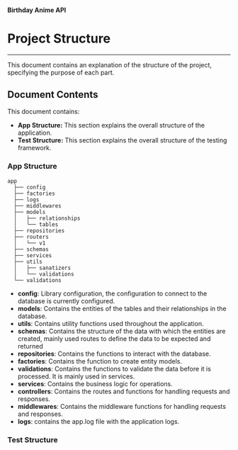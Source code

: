 #### Birthday Anime API
# Project Structure
---

This document contains an explanation of the structure of the project, specifying the purpose of each part.

## Document Contents

This document contains:

- **App Structure:** This section explains the overall structure of the application.
- **Test Structure:** This section explains the overall structure of the testing framework.

### App Structure

```
app
  ├── config
  ├── factories
  ├── logs
  ├── middlewares
  ├── models
  │   ├── relationships
  │   └── tables
  ├── repositories
  ├── routers
  │   └── v1
  ├── schemas
  ├── services
  ├── utils
  │   ├── sanatizers
  │   └── validations
  └── validations
```

- **config**: Library configuration, the configuration to connect to the database is currently configured.
- **models**: Contains the entities of the tables and their relationships in the database.
- **utils**: Contains utility functions used throughout the application.
- **schemas**: Contains the structure of the data with which the entities are created, mainly used routes to define the data to be expected and returned
- **repositories**: Contains the functions to interact with the database.
- **factories**: Contains the function to create entity models.
- **validations**: Contains the functions to validate the data before it is processed. It is mainly used in services.
- **services**: Contains the business logic for operations.
- **controllers**: Contains the routes and functions for handling requests and responses.
- **middlewares**: Contains the middleware functions for handling requests and responses.
- **logs**: contains the app.log file with the application logs.

### Test Structure
